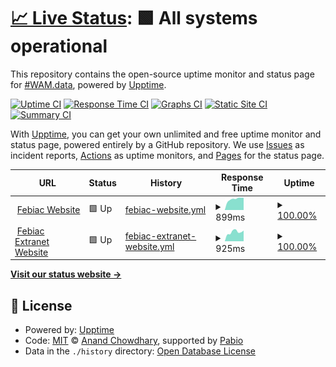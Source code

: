 # [📈 Live Status](https://wamdata.github.io/upptime): <!--live status--> **🟩 All systems operational**

This repository contains the open-source uptime monitor and status page for [#WAM.data](http://data.wearemobility.be), powered by [Upptime](https://github.com/upptime/upptime).

[![Uptime CI](https://github.com/wamdata/upptime/workflows/Uptime%20CI/badge.svg)](https://github.com/wamdata/upptime/actions?query=workflow%3A%22Uptime+CI%22)
[![Response Time CI](https://github.com/wamdata/upptime/workflows/Response%20Time%20CI/badge.svg)](https://github.com/wamdata/upptime/actions?query=workflow%3A%22Response+Time+CI%22)
[![Graphs CI](https://github.com/wamdata/upptime/workflows/Graphs%20CI/badge.svg)](https://github.com/wamdata/upptime/actions?query=workflow%3A%22Graphs+CI%22)
[![Static Site CI](https://github.com/wamdata/upptime/workflows/Static%20Site%20CI/badge.svg)](https://github.com/wamdata/upptime/actions?query=workflow%3A%22Static+Site+CI%22)
[![Summary CI](https://github.com/wamdata/upptime/workflows/Summary%20CI/badge.svg)](https://github.com/wamdata/upptime/actions?query=workflow%3A%22Summary+CI%22)

With [Upptime](https://upptime.js.org), you can get your own unlimited and free uptime monitor and status page, powered entirely by a GitHub repository. We use [Issues](https://github.com/wamdata/upptime/issues) as incident reports, [Actions](https://github.com/wamdata/upptime/actions) as uptime monitors, and [Pages](https://wamdata.github.io/upptime) for the status page.

<!--start: status pages-->
<!-- This summary is generated by Upptime (https://github.com/upptime/upptime) -->
<!-- Do not edit this manually, your changes will be overwritten -->
<!-- prettier-ignore -->
| URL | Status | History | Response Time | Uptime |
| --- | ------ | ------- | ------------- | ------ |
| <img alt="" src="https://icons.duckduckgo.com/ip3/febiac.be.ico" height="13"> [Febiac Website](https://febiac.be) | 🟩 Up | [febiac-website.yml](https://github.com/wamdata/upptime/commits/HEAD/history/febiac-website.yml) | <details><summary><img alt="Response time graph" src="./graphs/febiac-website/response-time-week.png" height="20"> 899ms</summary><br><a href="https://wamdata.github.io/upptime/history/febiac-website"><img alt="Response time 803" src="https://img.shields.io/endpoint?url=https%3A%2F%2Fraw.githubusercontent.com%2Fwamdata%2Fupptime%2FHEAD%2Fapi%2Ffebiac-website%2Fresponse-time.json"></a><br><a href="https://wamdata.github.io/upptime/history/febiac-website"><img alt="24-hour response time 821" src="https://img.shields.io/endpoint?url=https%3A%2F%2Fraw.githubusercontent.com%2Fwamdata%2Fupptime%2FHEAD%2Fapi%2Ffebiac-website%2Fresponse-time-day.json"></a><br><a href="https://wamdata.github.io/upptime/history/febiac-website"><img alt="7-day response time 899" src="https://img.shields.io/endpoint?url=https%3A%2F%2Fraw.githubusercontent.com%2Fwamdata%2Fupptime%2FHEAD%2Fapi%2Ffebiac-website%2Fresponse-time-week.json"></a><br><a href="https://wamdata.github.io/upptime/history/febiac-website"><img alt="30-day response time 793" src="https://img.shields.io/endpoint?url=https%3A%2F%2Fraw.githubusercontent.com%2Fwamdata%2Fupptime%2FHEAD%2Fapi%2Ffebiac-website%2Fresponse-time-month.json"></a><br><a href="https://wamdata.github.io/upptime/history/febiac-website"><img alt="1-year response time 803" src="https://img.shields.io/endpoint?url=https%3A%2F%2Fraw.githubusercontent.com%2Fwamdata%2Fupptime%2FHEAD%2Fapi%2Ffebiac-website%2Fresponse-time-year.json"></a></details> | <details><summary><a href="https://wamdata.github.io/upptime/history/febiac-website">100.00%</a></summary><a href="https://wamdata.github.io/upptime/history/febiac-website"><img alt="All-time uptime 99.99%" src="https://img.shields.io/endpoint?url=https%3A%2F%2Fraw.githubusercontent.com%2Fwamdata%2Fupptime%2FHEAD%2Fapi%2Ffebiac-website%2Fuptime.json"></a><br><a href="https://wamdata.github.io/upptime/history/febiac-website"><img alt="24-hour uptime 100.00%" src="https://img.shields.io/endpoint?url=https%3A%2F%2Fraw.githubusercontent.com%2Fwamdata%2Fupptime%2FHEAD%2Fapi%2Ffebiac-website%2Fuptime-day.json"></a><br><a href="https://wamdata.github.io/upptime/history/febiac-website"><img alt="7-day uptime 100.00%" src="https://img.shields.io/endpoint?url=https%3A%2F%2Fraw.githubusercontent.com%2Fwamdata%2Fupptime%2FHEAD%2Fapi%2Ffebiac-website%2Fuptime-week.json"></a><br><a href="https://wamdata.github.io/upptime/history/febiac-website"><img alt="30-day uptime 100.00%" src="https://img.shields.io/endpoint?url=https%3A%2F%2Fraw.githubusercontent.com%2Fwamdata%2Fupptime%2FHEAD%2Fapi%2Ffebiac-website%2Fuptime-month.json"></a><br><a href="https://wamdata.github.io/upptime/history/febiac-website"><img alt="1-year uptime 99.99%" src="https://img.shields.io/endpoint?url=https%3A%2F%2Fraw.githubusercontent.com%2Fwamdata%2Fupptime%2FHEAD%2Fapi%2Ffebiac-website%2Fuptime-year.json"></a></details>
| <img alt="" src="https://icons.duckduckgo.com/ip3/extranet.febiac.be.ico" height="13"> [Febiac Extranet Website](https://extranet.febiac.be) | 🟩 Up | [febiac-extranet-website.yml](https://github.com/wamdata/upptime/commits/HEAD/history/febiac-extranet-website.yml) | <details><summary><img alt="Response time graph" src="./graphs/febiac-extranet-website/response-time-week.png" height="20"> 925ms</summary><br><a href="https://wamdata.github.io/upptime/history/febiac-extranet-website"><img alt="Response time 789" src="https://img.shields.io/endpoint?url=https%3A%2F%2Fraw.githubusercontent.com%2Fwamdata%2Fupptime%2FHEAD%2Fapi%2Ffebiac-extranet-website%2Fresponse-time.json"></a><br><a href="https://wamdata.github.io/upptime/history/febiac-extranet-website"><img alt="24-hour response time 960" src="https://img.shields.io/endpoint?url=https%3A%2F%2Fraw.githubusercontent.com%2Fwamdata%2Fupptime%2FHEAD%2Fapi%2Ffebiac-extranet-website%2Fresponse-time-day.json"></a><br><a href="https://wamdata.github.io/upptime/history/febiac-extranet-website"><img alt="7-day response time 925" src="https://img.shields.io/endpoint?url=https%3A%2F%2Fraw.githubusercontent.com%2Fwamdata%2Fupptime%2FHEAD%2Fapi%2Ffebiac-extranet-website%2Fresponse-time-week.json"></a><br><a href="https://wamdata.github.io/upptime/history/febiac-extranet-website"><img alt="30-day response time 759" src="https://img.shields.io/endpoint?url=https%3A%2F%2Fraw.githubusercontent.com%2Fwamdata%2Fupptime%2FHEAD%2Fapi%2Ffebiac-extranet-website%2Fresponse-time-month.json"></a><br><a href="https://wamdata.github.io/upptime/history/febiac-extranet-website"><img alt="1-year response time 789" src="https://img.shields.io/endpoint?url=https%3A%2F%2Fraw.githubusercontent.com%2Fwamdata%2Fupptime%2FHEAD%2Fapi%2Ffebiac-extranet-website%2Fresponse-time-year.json"></a></details> | <details><summary><a href="https://wamdata.github.io/upptime/history/febiac-extranet-website">100.00%</a></summary><a href="https://wamdata.github.io/upptime/history/febiac-extranet-website"><img alt="All-time uptime 99.99%" src="https://img.shields.io/endpoint?url=https%3A%2F%2Fraw.githubusercontent.com%2Fwamdata%2Fupptime%2FHEAD%2Fapi%2Ffebiac-extranet-website%2Fuptime.json"></a><br><a href="https://wamdata.github.io/upptime/history/febiac-extranet-website"><img alt="24-hour uptime 100.00%" src="https://img.shields.io/endpoint?url=https%3A%2F%2Fraw.githubusercontent.com%2Fwamdata%2Fupptime%2FHEAD%2Fapi%2Ffebiac-extranet-website%2Fuptime-day.json"></a><br><a href="https://wamdata.github.io/upptime/history/febiac-extranet-website"><img alt="7-day uptime 100.00%" src="https://img.shields.io/endpoint?url=https%3A%2F%2Fraw.githubusercontent.com%2Fwamdata%2Fupptime%2FHEAD%2Fapi%2Ffebiac-extranet-website%2Fuptime-week.json"></a><br><a href="https://wamdata.github.io/upptime/history/febiac-extranet-website"><img alt="30-day uptime 100.00%" src="https://img.shields.io/endpoint?url=https%3A%2F%2Fraw.githubusercontent.com%2Fwamdata%2Fupptime%2FHEAD%2Fapi%2Ffebiac-extranet-website%2Fuptime-month.json"></a><br><a href="https://wamdata.github.io/upptime/history/febiac-extranet-website"><img alt="1-year uptime 99.99%" src="https://img.shields.io/endpoint?url=https%3A%2F%2Fraw.githubusercontent.com%2Fwamdata%2Fupptime%2FHEAD%2Fapi%2Ffebiac-extranet-website%2Fuptime-year.json"></a></details>

<!--end: status pages-->

[**Visit our status website →**](https://wamdata.github.io/upptime)

## 📄 License

- Powered by: [Upptime](https://github.com/upptime/upptime)
- Code: [MIT](./LICENSE) © [Anand Chowdhary](https://anandchowdhary.com), supported by [Pabio](https://pabio.com)
- Data in the `./history` directory: [Open Database License](https://opendatacommons.org/licenses/odbl/1-0/)
